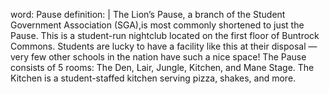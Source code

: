 word: Pause
definition: |
  The Lion’s Pause, a branch of the Student Government Association (SGA),is most commonly shortened to just the Pause. This is a student-run nightclub located on the first floor of Buntrock Commons. Students are lucky to have a facility like this at their disposal — very few other schools in the nation have such a nice space! The Pause consists of 5 rooms: The Den, Lair, Jungle, Kitchen, and Mane Stage. The Kitchen is a student-staffed kitchen serving pizza, shakes, and more.
